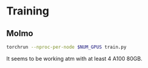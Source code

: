# Training

## Molmo

```bash
torchrun --nproc-per-node $NUM_GPUS train.py
```

It seems to be working atm with at least 4 A100 80GB. 